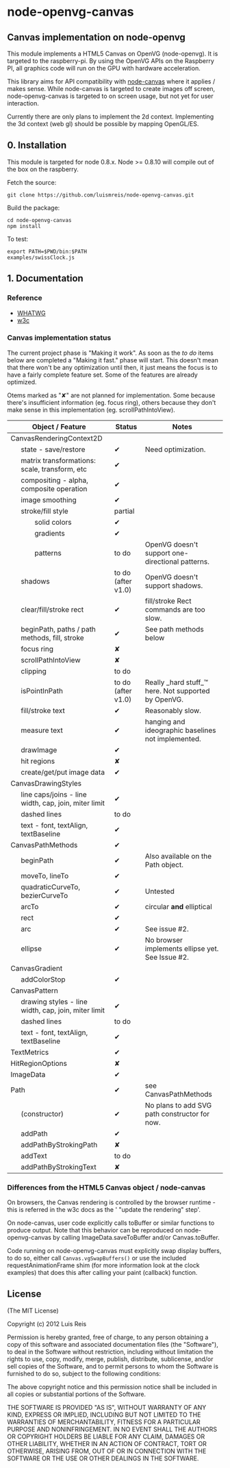 # node-openvg-canvas
## Canvas implementation on node-openvg

This module implements a HTML5 Canvas on OpenVG (node-openvg). It is targeted to the raspberry-pi.
By using the OpenVG APIs on the Raspberry PI, all graphics code will run on the GPU with hardware acceleration.

This library aims for API compatibility with [node-canvas](https://github.com/learnboost/node-canvas) where it applies / makes sense. While node-canvas is targeted to create images off screen, node-openvg-canvas is targeted to on screen usage, but not yet for user interaction.

Currently there are only plans to implement the 2d context. Implementing the 3d context (web gl) should be possible by mapping OpenGL/ES.

## 0. Installation

This module is targeted for node 0.8.x. Node >= 0.8.10 will compile out of the box on the raspberry.

Fetch the source:

    git clone https://github.com/luismreis/node-openvg-canvas.git

Build the package:

    cd node-openvg-canvas
    npm install

To test:

    export PATH=$PWD/bin:$PATH
    examples/swissClock.js

## 1. Documentation

### Reference

* [WHATWG](http://www.whatwg.org/specs/web-apps/current-work/multipage/the-canvas-element.html)
* [w3c](http://www.w3.org/TR/2dcontext/)

### Canvas implementation status

The current project phase is "Making it work". As soon as the _to do_ items below are completed a "Making it fast." phase will start. This doesn't mean that there won't be any optimization until then, it just means the focus is to have a fairly complete feature set. Some of the features are already optimized.

Otems marked as "✘" are not planned for implementation. Some because there's insufficient information (eg. focus ring), others because they don't make sense in this implementation (eg. scrollPathIntoView).

<table>
  <thead>
    <tr><th>Object / Feature</th><th>Status</th><th>Notes</th></tr>
  </thead>
  <tbody>
    <tr><td>CanvasRenderingContext2D</td><td></td><td></td></tr>
    <tr><td style="padding-left:2em;">state - save/restore</td><td>✔</td><td>Need optimization.</td></tr>
    <tr><td style="padding-left:2em;">matrix transformations: scale, transform, etc</td><td>✔</td><td></td></tr>
    <tr><td style="padding-left:2em;">compositing - alpha, composite operation</td><td>✔</td><td></td></tr>
    <tr><td style="padding-left:2em;">image smoothing</td><td>✔</td><td></td></tr>
    <tr><td style="padding-left:2em;">stroke/fill style</td><td>partial</td><td></td></tr>
    <tr><td style="padding-left:4em;">solid colors</td><td>✔</td><td></td></tr>
    <tr><td style="padding-left:4em;">gradients</td><td>✔</td><td></td></tr>
    <tr><td style="padding-left:4em;">patterns</td><td>to do</td><td>OpenVG doesn't support one-directional patterns.</td></tr>
    <tr><td style="padding-left:2em;">shadows</td><td>to do (after v1.0)</td><td>OpenVG doesn't support shadows.</td></tr>
    <tr><td style="padding-left:2em;">clear/fill/stroke rect</td><td>✔</td><td>fill/stroke Rect commands are too slow.</td></tr>
    <tr><td style="padding-left:2em;">beginPath, paths / path methods, fill, stroke</td><td>✔</td><td>See path methods below</td></tr>
    <tr><td style="padding-left:2em;">focus ring</td><td>✘</td><td></td></tr>
    <tr><td style="padding-left:2em;">scrollPathIntoView</td><td>✘</td><td></td></tr>
    <tr><td style="padding-left:2em;">clipping</td><td>to do</td><td></td></tr>
    <tr><td style="padding-left:2em;">isPointInPath</td><td>to do (after v1.0)</td><td>Really _hard stuff_™ here. Not supported by OpenVG.</td></tr>
    <tr><td style="padding-left:2em;">fill/stroke text</td><td>✔</td><td>Reasonably slow.</td></tr>
    <tr><td style="padding-left:2em;">measure text</td><td>✔</td><td>hanging and ideographic baselines not implemented.</td></tr>
    <tr><td style="padding-left:2em;">drawImage</td><td>✔</td><td></td></tr>
    <tr><td style="padding-left:2em;">hit regions</td><td>✘</td><td></td></tr>
    <tr><td style="padding-left:2em;">create/get/put image data</td><td>✔</td><td></td></tr>
    <tr><td>CanvasDrawingStyles</td><td></td><td></td></tr>
    <tr><td style="padding-left:2em;">line caps/joins - line width, cap, join, miter limit</td><td>✔</td><td></td></tr>
    <tr><td style="padding-left:2em;">dashed lines</td><td>to do</td><td></td></tr>
    <tr><td style="padding-left:2em;">text - font, textAlign, textBaseline</td><td>✔</td><td></td></tr>
    <tr><td>CanvasPathMethods</td><td>✔</td><td></td></tr>
    <tr><td style="padding-left:2em;">beginPath</td><td>✔</td><td>Also available on the Path object.</td></tr>
    <tr><td style="padding-left:2em;">moveTo, lineTo</td><td>✔</td><td></td></tr>
    <tr><td style="padding-left:2em;">quadraticCurveTo, bezierCurveTo</td><td>✔</td><td>Untested</td></tr>
    <tr><td style="padding-left:2em;">arcTo</td><td>✔</td><td>circular <strong>and</strong> elliptical</td></tr>
    <tr><td style="padding-left:2em;">rect</td><td>✔</td><td></td></tr>
    <tr><td style="padding-left:2em;">arc</td><td>✔</td><td>See issue #2.</td></tr>
    <tr><td style="padding-left:2em;">ellipse</td><td>✔</td><td>No browser implements ellipse yet. See Issue #2.</td></tr>
    <tr><td>CanvasGradient</td><td></td><td></td></tr>
    <tr><td style="padding-left:2em;">addColorStop</td><td>✔</td><td></td></tr>
    <tr><td>CanvasPattern</td><td></td><td></td></tr>
    <tr><td style="padding-left:2em;">drawing styles - line width, cap, join, miter limit</td><td>✔</td><td></td></tr>
    <tr><td style="padding-left:2em;">dashed lines</td><td>to do</td><td></td></tr>
    <tr><td style="padding-left:2em;">text - font, textAlign, textBaseline</td><td>✔</td><td></td></tr>
    <tr><td>TextMetrics</td><td>✔</td><td></td></tr>
    <tr><td>HitRegionOptions</td><td>✘</td><td></td></tr>
    <tr><td>ImageData</td><td>✔</td><td></td></tr>
    <tr><td>Path</td><td>✔</td><td>see CanvasPathMethods</td></tr>
    <tr><td style="padding-left:2em;">(constructor)</td><td>✔</td><td>No plans to add SVG path constructor for now.</td></tr>
    <tr><td style="padding-left:2em;">addPath</td><td>✔</td><td></td></tr>
    <tr><td style="padding-left:2em;">addPathByStrokingPath</td><td>✘</td><td></td></tr>
    <tr><td style="padding-left:2em;">addText</td><td>to do</td><td></td></tr>
    <tr><td style="padding-left:2em;">addPathByStrokingText</td><td>✘</td><td></td></tr>
  </tbody>
</table>

### Differences from the HTML5 Canvas object / node-canvas

On browsers, the Canvas rendering is controlled by the browser runtime - this is referred in the w3c docs as the ' "update the rendering" step'.

On node-canvas, user code explicitly calls toBuffer or similar functions to produce output. Note that this behavior can be reproduced on node-openvg-canvas by calling ImageData.saveToBuffer and/or Canvas.toBuffer.

Code running on node-openvg-canvas must explicitly swap display buffers, to do so, either call ```Canvas.vgSwapBuffers()``` or use the included requestAnimationFrame shim (for more information look at the clock examples) that does this after calling your paint (callback) function.

## License

(The MIT License)

Copyright (c) 2012 Luis Reis

Permission is hereby granted, free of charge, to any person obtaining a copy of this software and associated documentation files (the "Software"), to deal in the Software without restriction, including without limitation the rights to use, copy, modify, merge, publish, distribute, sublicense, and/or sell copies of the Software, and to permit persons to whom the Software is furnished to do so, subject to the following conditions:

The above copyright notice and this permission notice shall be included in all copies or substantial portions of the Software.

THE SOFTWARE IS PROVIDED "AS IS", WITHOUT WARRANTY OF ANY KIND, EXPRESS OR IMPLIED, INCLUDING BUT NOT LIMITED TO THE WARRANTIES OF MERCHANTABILITY, FITNESS FOR A PARTICULAR PURPOSE AND NONINFRINGEMENT. IN NO EVENT SHALL THE AUTHORS OR COPYRIGHT HOLDERS BE LIABLE FOR ANY CLAIM, DAMAGES OR OTHER LIABILITY, WHETHER IN AN ACTION OF CONTRACT, TORT OR OTHERWISE, ARISING FROM, OUT OF OR IN CONNECTION WITH THE SOFTWARE OR THE USE OR OTHER DEALINGS IN THE SOFTWARE.

